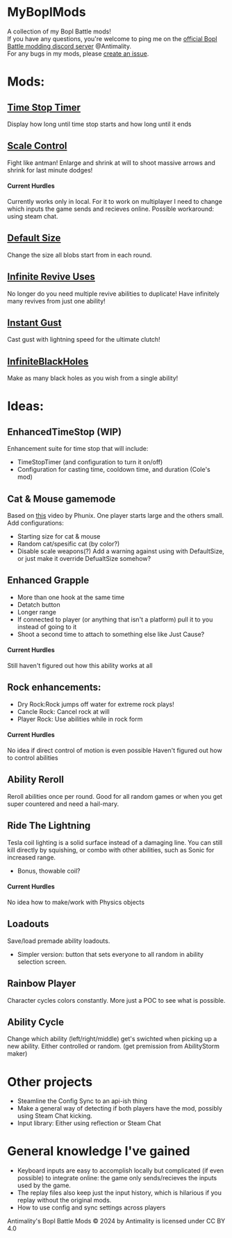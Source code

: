 # MyBoplMods
 A collection of my Bopl Battle mods!<br>
 If you have any questions, you're welcome to ping me on the [official Bopl Battle modding discord server](https://discord.gg/official-bopl-battle-modding-comunity-1175164882388275310) @Antimality.<br>
 For any bugs in my mods, please [create an issue](https://github.com/Antimality/MyBoplMods/issues).

# Mods:
## [Time Stop Timer](https://github.com/Antimality/MyBoplMods/releases/tag/TimeStopTimer-v1.0.0 "v1.0.0")
Display how long until time stop starts and how long until it ends
## [Scale Control](https://github.com/Antimality/MyBoplMods/releases/tag/ScaleControl-v1.0.0 "v1.0.0")
Fight like antman! Enlarge and shrink at will to shoot massive arrows and shrink for last minute dodges! 
#### Current Hurdles
Currently works only in local.
For it to work on multiplayer I need to change which inputs the game sends and recieves online. Possible workaround: using steam chat.
## [Default Size](https://github.com/Antimality/MyBoplMods/releases/tag/DefaultSize-v1.0.0 "v1.0.0")
Change the size all blobs start from in each round.
## [Infinite Revive Uses](https://github.com/Antimality/MyBoplMods/releases/tag/InfiniteReviveUses-v1.0.0 "v1.0.0")
No longer do you need multiple revive abilities to duplicate! Have infinitely many revives from just one ability!
## [Instant Gust](https://github.com/Antimality/MyBoplMods/releases/tag/InstantGust-v1.0.0 "v1.0.0")
Cast gust with lightning speed for the ultimate clutch!
## [InfiniteBlackHoles](https://github.com/Antimality/MyBoplMods/releases/tag/InfiniteBlackHoles-v1.0.0 "v1.0.0")
Make as many black holes as you wish from a single ability!

# Ideas:
## EnhancedTimeStop (WIP)
Enhancement suite for time stop that will include:
* TimeStopTimer (and configuration to turn it on/off)
* Configuration for casting time, cooldown time, and duration (Cole's mod)
## Cat & Mouse gamemode
Based on [this](https://youtu.be/aT0UKAuCaTU?si=xn4OOS_zPOlJX7u6) video by Phunix.
One player starts large and the others small.
Add configurations:
* Starting size for cat & mouse
* Random cat/spesific cat (by color?)
* Disable scale weapons(?)
Add a warning against using with DefaultSize, or just make it override DefualtSize somehow?
## Enhanced Grapple
* More than one hook at the same time
* Detatch button
* Longer range
* If connected to player (or anything that isn't a platform) pull it to you instead of going to it
* Shoot a second time to attach to something else like Just Cause?
#### Current Hurdles
Still haven't figured out how this ability works at all
## Rock enhancements:
* Dry Rock:Rock jumps off water for extreme rock plays!
* Cancle Rock: Cancel rock at will 
* Player Rock: Use abilities while in rock form
#### Current Hurdles
No idea if direct control of motion is even possible
Haven't figured out how to control abilities
## Ability Reroll
Reroll abilities once per round. Good for all random games or when you get super countered and need a hail-mary.
## Ride The Lightning
Tesla coil lighting is a solid surface instead of a damaging line. You can still kill directly by squishing, or combo with other abilities, such as Sonic for increased range.
* Bonus, thowable coil?
#### Current Hurdles
No idea how to make/work with Physics objects
## Loadouts
Save/load premade ability loadouts.
* Simpler version: button that sets everyone to all random in ability selection screen.
## Rainbow Player
Character cycles colors constantly. More just a POC to see what is possible.
## Ability Cycle
Change which ability (left/right/middle) get's swichted when picking up a new ability. Either controlled or random. (get premission from AbilityStorm maker)

# Other projects
* Steamline the Config Sync to an api-ish thing
* Make a general way of detecting if both players have the mod, possibly using Steam Chat kicking.
* Input library: Either using reflection or Steam Chat

# General knowledge I've gained
* Keyboard inputs are easy to accomplish locally but complicated (if even possible) to integrate online: the game only sends/recieves the inputs used by the game.
* The replay files also keep just the input history, which is hilarious if you replay without the original mods.
* How to use config and sync settings across players

Antimality's Bopl Battle Mods © 2024 by Antimality is licensed under CC BY 4.0

